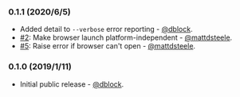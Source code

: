 ### 0.1.1 (2020/6/5)

* Added detail to `--verbose` error reporting - [@dblock](https://github.com/dblock).
* [#2](https://github.com/dblock/strava-ruby-cli/pull/2): Make browser launch platform-independent - [@mattdsteele](https://github.com/mattdsteele).
* [#5](https://github.com/dblock/strava-ruby-cli/pull/5): Raise error if browser can't open - [@mattdsteele](https://github.com/mattdsteele).

### 0.1.0 (2019/1/11)

* Initial public release - [@dblock](https://github.com/dblock).
